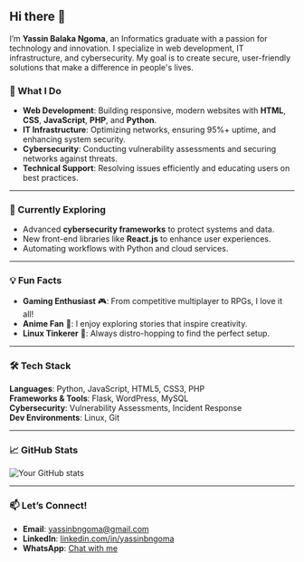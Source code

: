 ## Hi there 👋  

I’m **Yassin Balaka Ngoma**, an Informatics graduate with a passion for technology and innovation. I specialize in web development, IT infrastructure, and cybersecurity. My goal is to create secure, user-friendly solutions that make a difference in people's lives.  

### 🚀 What I Do  
- **Web Development**: Building responsive, modern websites with **HTML**, **CSS**, **JavaScript**, **PHP**, and **Python**.  
- **IT Infrastructure**: Optimizing networks, ensuring 95%+ uptime, and enhancing system security.  
- **Cybersecurity**: Conducting vulnerability assessments and securing networks against threats.  
- **Technical Support**: Resolving issues efficiently and educating users on best practices.  

---

### 🌱 Currently Exploring  
- Advanced **cybersecurity frameworks** to protect systems and data.  
- New front-end libraries like **React.js** to enhance user experiences.  
- Automating workflows with Python and cloud services.  

---

### 💡 Fun Facts  
- **Gaming Enthusiast** 🎮: From competitive multiplayer to RPGs, I love it all!  
- **Anime Fan** 🌸: I enjoy exploring stories that inspire creativity.  
- **Linux Tinkerer** 🐧: Always distro-hopping to find the perfect setup.  

---

### 🛠️ Tech Stack  
**Languages**: Python, JavaScript, HTML5, CSS3, PHP  
**Frameworks & Tools**: Flask, WordPress, MySQL  
**Cybersecurity**: Vulnerability Assessments, Incident Response  
**Dev Environments**: Linux, Git  

---

### 📈 GitHub Stats  
![Your GitHub stats](https://github-readme-stats.vercel.app/api?username=YBNgoma&show_icons=true&theme=dark)  

---

### 📫 Let’s Connect!  
- **Email**: [yassinbngoma@gmail.com](mailto:yassinbngoma@gmail.com)  
- **LinkedIn**: [linkedin.com/in/yassinbngoma](https://www.linkedin.com/in/yassinbngoma)  
- **WhatsApp**: [Chat with me](https://wa.me/263784422181)  
